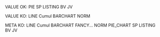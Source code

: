 VALUE OK:
PIE
SP
LISTING
BV
JV

VALUE KO:
LINE
Cumul
BARCHART
NORM


META KO:
LINE
Cumul
BARCHART
FANCY...
NORM
PIE_CHART
SP
LISTING
BV
JV
